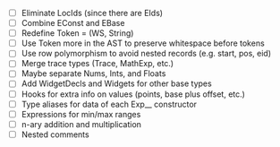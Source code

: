 - [ ] Eliminate LocIds (since there are EIds)
- [ ] Combine EConst and EBase
- [ ] Redefine Token = (WS, String) 
- [ ] Use Token more in the AST to preserve whitespace before tokens
- [ ] Use row polymorphism to avoid nested records (e.g. start, pos, eid)
- [ ] Merge trace types (Trace, MathExp, etc.)
- [ ] Maybe separate Nums, Ints, and Floats
- [ ] Add WidgetDecls and Widgets for other base types
- [ ] Hooks for extra info on values (points, base plus offset, etc.)
- [ ] Type aliases for data of each Exp__ constructor
- [ ] Expressions for min/max ranges
- [ ] n-ary addition and multiplication
- [ ] Nested comments
